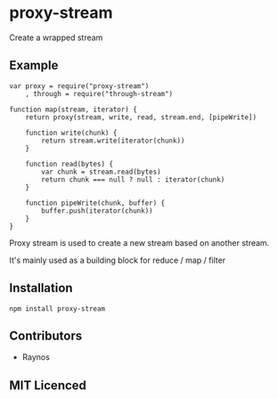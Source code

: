 # proxy-stream

Create a wrapped stream

## Example

```
var proxy = require("proxy-stream")
    , through = require("through-stream")

function map(stream, iterator) {
    return proxy(stream, write, read, stream.end, [pipeWrite])

    function write(chunk) {
        return stream.write(iterator(chunk))
    }

    function read(bytes) {
        var chunk = stream.read(bytes)
        return chunk === null ? null : iterator(chunk)
    }

    function pipeWrite(chunk, buffer) {
        buffer.push(iterator(chunk))
    }
}
```

Proxy stream is used to create a new stream based on another stream. 

It's mainly used as a building block for reduce / map / filter

## Installation

`npm install proxy-stream`

## Contributors

 - Raynos

## MIT Licenced